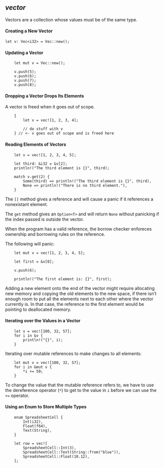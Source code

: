 ## _vector_

Vectors are a collection whose values must be of the same type.

#### Creating a New Vector

```rust,ignore
let v: Vec<i32> = Vec::new();
```

#### Updating a Vector

```rust,ignore
    let mut v = Vec::new();

    v.push(5);
    v.push(6);
    v.push(7);
    v.push(8);
```

#### Dropping a Vector Drops Its Elements

A vector is freed when it goes out of scope.

```rust,ignore
    {
        let v = vec![1, 2, 3, 4];

        // do stuff with v
    } // <- v goes out of scope and is freed here
```

#### Reading Elements of Vectors

```rust,ignore
    let v = vec![1, 2, 3, 4, 5];

    let third: &i32 = &v[2];
    println!("The third element is {}", third);

    match v.get(2) {
        Some(third) => println!("The third element is {}", third),
        None => println!("There is no third element."),
    }
```

The `[]` method gives a reference and will cause a panic if it references a nonexistant element.

The `get` method gives an `Option<T>` and will return `None` without panicking if the index passed is outside the vector.

When the program has a valid reference, the borrow checker enforeces ownership and borrowing rules on the reference.

The following will panic:

```rust,ignore
    let mut v = vec![1, 2, 3, 4, 5];

    let first = &v[0];

    v.push(6);

    println!("The first element is: {}", first);
```

Adding a new element onto the end of the vector might require allocating new memory and copying the old elements to the new space, if there isn’t enough room to put all the elements next to each other where the vector currently is. In that case, the reference to the first element would be pointing to deallocated memory.

#### Iterating over the Values in a Vector

```rust,ignore
    let v = vec![100, 32, 57];
    for i in &v {
        println!("{}", i);
    }
```

Iterating over mutable references to make changes to all elements:

```rust,ignore
    let mut v = vec![100, 32, 57];
    for i in &mut v {
        *i += 50;
    }
```

To change the value that the mutable reference refers to, we have to use the dereference operator (`*`) to get to the value in `i` before we can use the `+=` operator.

#### Using an Enum to Store Multiple Types

```rust,ignore
    enum SpreadsheetCell {
        Int(i32),
        Float(f64),
        Text(String),
    }

    let row = vec![
        SpreadsheetCell::Int(3),
        SpreadsheetCell::Text(String::from("blue")),
        SpreadsheetCell::Float(10.12),
    ];
```
